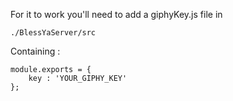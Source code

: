 For it to work you'll need to add a giphyKey.js file in
 
```
./BlessYaServer/src
```

Containing : 

```
module.exports = {
    key : 'YOUR_GIPHY_KEY'
};
```